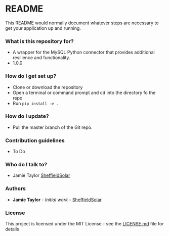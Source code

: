 # README #

This README would normally document whatever steps are necessary to get your application up and running.

### What is this repository for? ###

* A wrapper for the MySQL Python connector that provides additional resilience and functionality.
* 1.0.0

### How do I get set up? ###

* Clone or download the repository
* Open a terminal or command prompt and cd into the directory fo the repo
* Run `pip install -e .`

### How do I update? ###

* Pull the master branch of the Git repo.

### Contribution guidelines ###

* To Do

### Who do I talk to? ###

* Jamie Taylor [SheffieldSolar](https://github.com/SheffieldSolar)

### Authors ###

* **Jamie Taylor** - *Initial work* - [SheffieldSolar](https://github.com/SheffieldSolar)

### License ###

This project is licensed under the MIT License - see the [LICENSE.md](LICENSE.md) file for details